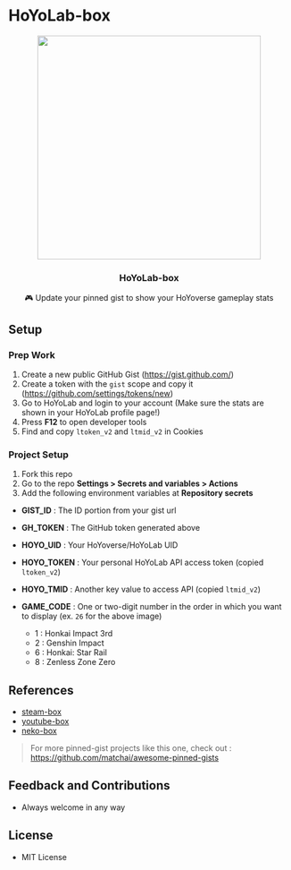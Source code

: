 # HoYoLab-box

<div align = center>
  <img src = 'https://github.com/user-attachments/assets/072b2aec-bd6a-4ba6-8321-da7de8cfcba8' width = '400'>
  <h3 align = 'center'>HoYoLab-box</h3>
  <p align = 'center'>🎮 Update your pinned gist to show your HoYoverse gameplay stats</p>
</div>


## Setup

### Prep Work
1. Create a new public GitHub Gist (https://gist.github.com/)
2. Create a token with the `gist` scope and copy it (https://github.com/settings/tokens/new)
3. Go to HoYoLab and login to your account (Make sure the stats are shown in your HoYoLab profile page!)
4. Press **F12** to open developer tools
5. Find and copy `ltoken_v2` and `ltmid_v2` in Cookies

### Project Setup
1. Fork this repo
2. Go to the repo **Settings > Secrets and variables > Actions**
3. Add the following environment variables at **Repository secrets**
- **GIST_ID** : The ID portion from your gist url
- **GH_TOKEN** : The GitHub token generated above
- **HOYO_UID** : Your HoYoverse/HoYoLab UID
- **HOYO_TOKEN** : Your personal HoYoLab API access token (copied `ltoken_v2`)
- **HOYO_TMID** : Another key value to access API (copied `ltmid_v2`)
- **GAME_CODE** : One or two-digit number in the order in which you want to display (ex. `26` for the above image)

  - 1 : Honkai Impact 3rd
  - 2 : Genshin Impact
  - 6 : Honkai: Star Rail
  - 8 : Zenless Zone Zero


## References
- [steam-box](https://github.com/YouEclipse/steam-box)
- [youtube-box](https://github.com/SinaKhalili/youtube-box)
- [neko-box](https://github.com/RangerDigital/neko-box)
> For more pinned-gist projects like this one, check out : https://github.com/matchai/awesome-pinned-gists


## Feedback and Contributions
- Always welcome in any way


## License
- MIT License
